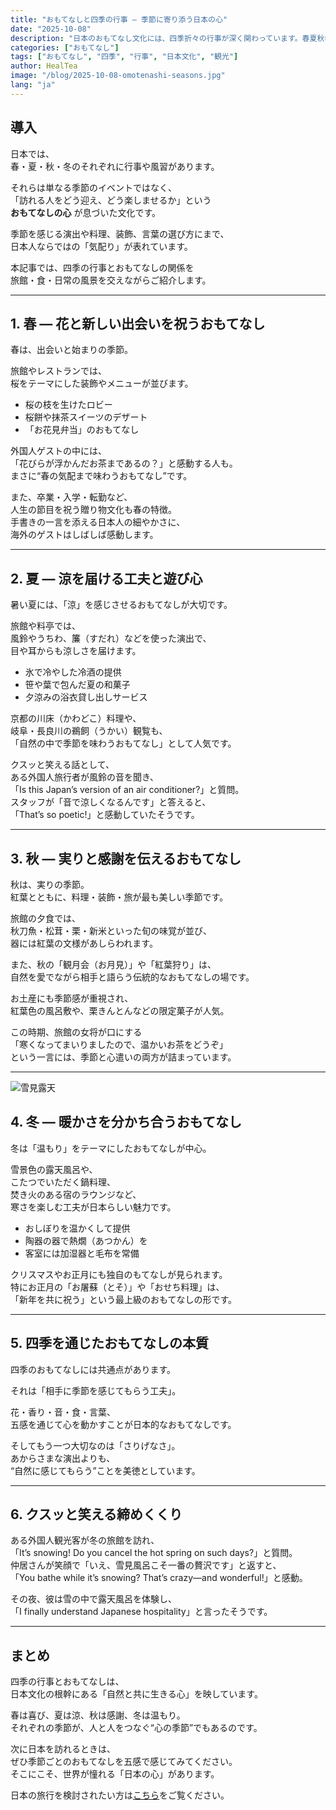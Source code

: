 ```yaml
---
title: "おもてなしと四季の行事 ― 季節に寄り添う日本の心"
date: "2025-10-08"
description: "日本のおもてなし文化には、四季折々の行事が深く関わっています。春夏秋冬それぞれの風物詩と共に、人々がどのように心を込めて迎えるのかを探ります。"
categories: ["おもてなし"]
tags: ["おもてなし", "四季", "行事", "日本文化", "観光"]
author: HealTea
image: "/blog/2025-10-08-omotenashi-seasons.jpg"
lang: "ja"
---
```



## 導入
日本では、  
春・夏・秋・冬のそれぞれに行事や風習があります。  

それらは単なる季節のイベントではなく、  
「訪れる人をどう迎え、どう楽しませるか」という  
**おもてなしの心** が息づいた文化です。  

季節を感じる演出や料理、装飾、言葉の選び方にまで、  
日本人ならではの「気配り」が表れています。  

本記事では、四季の行事とおもてなしの関係を  
旅館・食・日常の風景を交えながらご紹介します。  

---

## 1. 春 ― 花と新しい出会いを祝うおもてなし
春は、出会いと始まりの季節。  

旅館やレストランでは、  
桜をテーマにした装飾やメニューが並びます。  

- 桜の枝を生けたロビー  
- 桜餅や抹茶スイーツのデザート  
- 「お花見弁当」のおもてなし  

外国人ゲストの中には、  
「花びらが浮かんだお茶まであるの？」と感動する人も。  
まさに“春の気配まで味わうおもてなし”です。  

また、卒業・入学・転勤など、  
人生の節目を祝う贈り物文化も春の特徴。  
手書きの一言を添える日本人の細やかさに、  
海外のゲストはしばしば感動します。  

---

## 2. 夏 ― 涼を届ける工夫と遊び心
暑い夏には、「涼」を感じさせるおもてなしが大切です。  

旅館や料亭では、  
風鈴やうちわ、簾（すだれ）などを使った演出で、  
目や耳からも涼しさを届けます。  

- 氷で冷やした冷酒の提供  
- 笹や葉で包んだ夏の和菓子  
- 夕涼みの浴衣貸し出しサービス  

京都の川床（かわどこ）料理や、  
岐阜・長良川の鵜飼（うかい）観覧も、  
「自然の中で季節を味わうおもてなし」として人気です。  

クスッと笑える話として、  
ある外国人旅行者が風鈴の音を聞き、  
「Is this Japan’s version of an air conditioner?」と質問。  
スタッフが「音で涼しくなるんです」と答えると、  
「That’s so poetic!」と感動していたそうです。  

---

## 3. 秋 ― 実りと感謝を伝えるおもてなし
秋は、実りの季節。  
紅葉とともに、料理・装飾・旅が最も美しい季節です。  

旅館の夕食では、  
秋刀魚・松茸・栗・新米といった旬の味覚が並び、  
器には紅葉の文様があしらわれます。  

また、秋の「観月会（お月見）」や「紅葉狩り」は、  
自然を愛でながら相手と語らう伝統的なおもてなしの場です。  

お土産にも季節感が重視され、  
紅葉色の風呂敷や、栗きんとんなどの限定菓子が人気。  

この時期、旅館の女将が口にする  
「寒くなってまいりましたので、温かいお茶をどうぞ」  
という一言には、季節と心遣いの両方が詰まっています。  

---
![雪見露天](/blog/2025-10-08-omotenashi-roten.jpg)
## 4. 冬 ― 暖かさを分かち合うおもてなし
冬は「温もり」をテーマにしたおもてなしが中心。  

雪景色の露天風呂や、  
こたつでいただく鍋料理、  
焚き火のある宿のラウンジなど、  
寒さを楽しむ工夫が日本らしい魅力です。  

- おしぼりを温かくして提供  
- 陶器の器で熱燗（あつかん）を  
- 客室には加湿器と毛布を常備  

クリスマスやお正月にも独自のもてなしが見られます。  
特にお正月の「お屠蘇（とそ）」や「おせち料理」は、  
「新年を共に祝う」という最上級のおもてなしの形です。  

---

## 5. 四季を通じたおもてなしの本質
四季のおもてなしには共通点があります。  

それは「相手に季節を感じてもらう工夫」。  

花・香り・音・食・言葉、  
五感を通じて心を動かすことが日本的なおもてなしです。  

そしてもう一つ大切なのは「さりげなさ」。  
あからさまな演出よりも、  
“自然に感じてもらう”ことを美徳としています。  

---

## 6. クスッと笑える締めくくり
ある外国人観光客が冬の旅館を訪れ、  
「It’s snowing! Do you cancel the hot spring on such days?」と質問。  
仲居さんが笑顔で「いえ、雪見風呂こそ一番の贅沢です」と返すと、  
「You bathe while it’s snowing? That’s crazy—and wonderful!」と感動。  

その夜、彼は雪の中で露天風呂を体験し、  
「I finally understand Japanese hospitality」と言ったそうです。  

---

## まとめ
四季の行事とおもてなしは、  
日本文化の根幹にある「自然と共に生きる心」を映しています。  

春は喜び、夏は涼、秋は感謝、冬は温もり。  
それぞれの季節が、人と人をつなぐ“心の季節”でもあるのです。  

次に日本を訪れるときは、  
ぜひ季節ごとのおもてなしを五感で感じてみてください。  
そこにこそ、世界が憧れる「日本の心」があります。  

日本の旅行を検討されたい方は[こちら](https://www.marketsupporter-ai.com/travel)をご覧ください。
